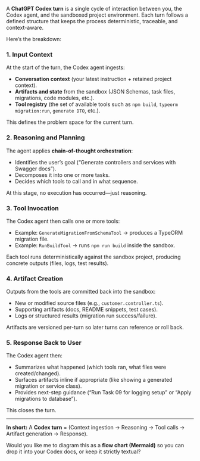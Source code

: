 A **ChatGPT Codex turn** is a single cycle of interaction between you, the Codex agent, and the sandboxed project environment. Each turn follows a defined structure that keeps the process deterministic, traceable, and context-aware.

Here’s the breakdown:

### 1. Input Context

At the start of the turn, the Codex agent ingests:

* **Conversation context** (your latest instruction + retained project context).
* **Artifacts and state** from the sandbox (JSON Schemas, task files, migrations, code modules, etc.).
* **Tool registry** (the set of available tools such as `npm build`, `typeorm migration:run`, `generate DTO`, etc.).

This defines the problem space for the current turn.

### 2. Reasoning and Planning

The agent applies **chain-of-thought orchestration**:

* Identifies the user’s goal (“Generate controllers and services with Swagger docs”).
* Decomposes it into one or more tasks.
* Decides which tools to call and in what sequence.

At this stage, no execution has occurred—just reasoning.

### 3. Tool Invocation

The Codex agent then calls one or more tools:

* Example: `GenerateMigrationFromSchemaTool` → produces a TypeORM migration file.
* Example: `RunBuildTool` → runs `npm run build` inside the sandbox.

Each tool runs deterministically against the sandbox project, producing concrete outputs (files, logs, test results).

### 4. Artifact Creation

Outputs from the tools are committed back into the sandbox:

* New or modified source files (e.g., `customer.controller.ts`).
* Supporting artifacts (docs, README snippets, test cases).
* Logs or structured results (migration run success/failure).

Artifacts are versioned per-turn so later turns can reference or roll back.

### 5. Response Back to User

The Codex agent then:

* Summarizes what happened (which tools ran, what files were created/changed).
* Surfaces artifacts inline if appropriate (like showing a generated migration or service class).
* Provides next-step guidance (“Run Task 09 for logging setup” or “Apply migrations to database”).

This closes the turn.

---

**In short:**
A **Codex turn** = (Context ingestion → Reasoning → Tool calls → Artifact generation → Response).

Would you like me to diagram this as a **flow chart (Mermaid)** so you can drop it into your Codex docs, or keep it strictly textual?
